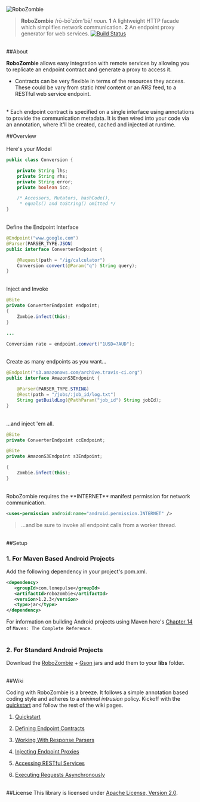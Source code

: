 ![RoboZombie](https://raw.github.com/sahan/RoboZombie/master/logo.png)

> **RoboZombie** /rō-bō'zŏm'bē/ <em>noun.</em> **1** A lightweight HTTP facade 
which simplifies network communication. **2** An endpoint proxy generator for web services. 
[![Build Status](https://travis-ci.org/sahan/RoboZombie.png?branch=master)](https://travis-ci.org/sahan/RoboZombie)

<br>
##About

**RoboZombie** allows easy integration with remote services by allowing you to replicate an endpoint 
contract and generate a proxy to access it.

* Contracts can be very flexible in terms of the resources they access. These could be vary from static 
*html* content or an *RRS* feed, to a RESTful web service endpoint.   
<br>
* Each endpoint contract is specified on a single interface using annotations to provide the communication 
metadata. It is then wired into your code via an annotation, where it'll be created, cached and injected at 
runtime.   
<br>

##Overview   
<br>
Here's your Model   

```java
public class Conversion {

    private String lhs;
    private String rhs;
    private String error;
    private boolean icc;

    /* Accessors, Mutators, hashCode(), 
     * equals() and toString() omitted */
}
```
<br>
Define the Endpoint Interface   

```java
@Endpoint("www.google.com")
@Parser(PARSER_TYPE.JSON)
public interface ConverterEndpoint {

    @Request(path = "/ig/calculator")
    Conversion convert(@Param("q") String query);
}
```
<br>
Inject and Invoke   

```java
@Bite
private ConverterEndpoint endpoint;
{
    Zombie.infect(this);
}

...

Conversion rate = endpoint.convert("1USD=?AUD");
```
<br>
Create as many endpoints as you want...   

```java
@Endpoint("s3.amazonaws.com/archive.travis-ci.org")
public interface AmazonS3Endpoint {

    @Parser(PARSER_TYPE.STRING)	
    @Rest(path = "/jobs/:job_id/log.txt")
    String getBuildLog(@PathParam("job_id") String jobId);
}
```
<br>
...and inject 'em all.   

```java
@Bite
private ConverterEndpoint ccEndpoint;

@Bite
private AmazonS3Endpoint s3Endpoint;

{
    Zombie.infect(this);
}
```
<br>
RoboZombie requires the **INTERNET** manifest permission for network communication.   
 
```xml
<uses-permission android:name="android.permission.INTERNET" />
```
> ...and be sure to invoke all endpoint calls from a worker thread.

<br>
##Setup

### 1. For Maven Based Android Projects

Add the following dependency in your project's pom.xml.

```xml
<dependency>
   <groupId>com.lonepulse</groupId>
   <artifactId>robozombie</artifactId>
   <version>1.2.3</version>
   <type>jar</type>
</dependency>
```

For information on building Android projects using Maven here's [Chapter 14](http://www.sonatype.com/books/mvnref-book/reference/android-dev.html) of `Maven: The Complete Reference`.   
<br>   

### 2. For Standard Android Projects

Download the [RoboZombie](http://repo1.maven.org/maven2/com/lonepulse/robozombie/1.2.3/robozombie-1.2.3.jar) + [Gson](http://repo1.maven.org/maven2/com/google/code/gson/gson/2.2.2/gson-2.2.2.jar) 
jars and add them to your **libs** folder.
<br><br>

##Wiki

Coding with RoboZombie is a breeze. It follows a simple annotation based coding style and adheres to a *minimal intrusion* policy. 
Kickoff with the [quickstart](https://github.com/sahan/RoboZombie/wiki/Quickstart) and follow the rest of the wiki pages. 

1. [Quickstart](https://github.com/sahan/RoboZombie/wiki/Quickstart)

2. [Defining Endpoint Contracts](https://github.com/sahan/RoboZombie/wiki/Defining-Endpoint-Contracts)

3. [Working With Response Parsers](https://github.com/sahan/RoboZombie/wiki/Working-With-Response-Parsers)

4. [Injecting Endpoint Proxies](https://github.com/sahan/RoboZombie/wiki/Injecting-Endpoint-Proxies)

5. [Accessing RESTful Services](https://github.com/sahan/RoboZombie/wiki/Accessing-RESTful-Services)   

6. [Executing Requests Asynchronously](https://github.com/sahan/RoboZombie/wiki/Executing-Requests-Asynchronously)
<br><br>   

##License
This library is licensed under [Apache License, Version 2.0](http://www.apache.org/licenses/LICENSE-2.0.html).
